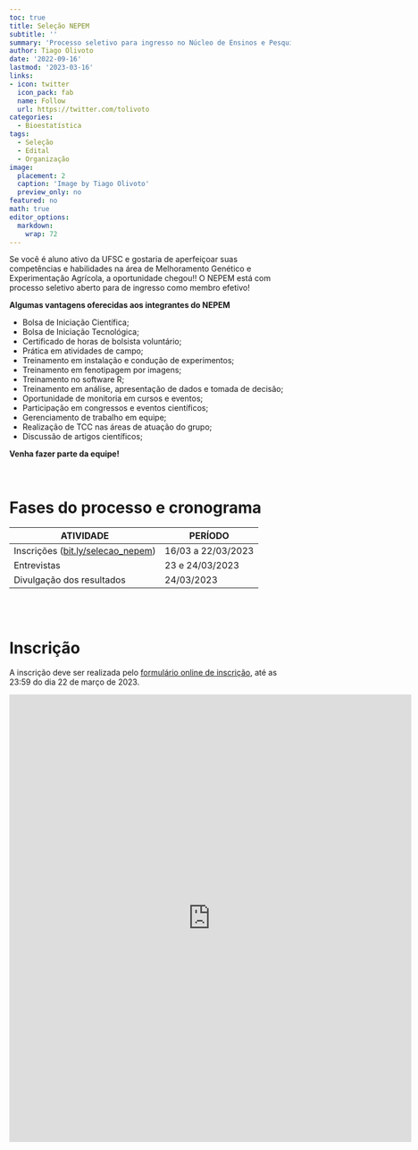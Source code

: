 ```yaml
---
toc: true
title: Seleção NEPEM
subtitle: ''
summary: 'Processo seletivo para ingresso no Núcleo de Ensinos e Pesquisas em Experimentação e Melhoramento Vegetal (NEPEM).'
author: Tiago Olivoto
date: '2022-09-16'
lastmod: '2023-03-16'
links:
- icon: twitter
  icon_pack: fab
  name: Follow
  url: https://twitter.com/tolivoto
categories:
  - Bioestatística
tags:
  - Seleção
  - Edital
  - Organização
image:
  placement: 2
  caption: 'Image by Tiago Olivoto'
  preview_only: no
featured: no
math: true
editor_options: 
  markdown: 
    wrap: 72
---
```


<script src="https://kit.fontawesome.com/1f72d6921a.js" crossorigin="anonymous"></script>



Se você é aluno ativo da UFSC e gostaria de aperfeiçoar suas
competências e habilidades na área de Melhoramento Genético e
Experimentação Agrícola, a oportunidade chegou!! O NEPEM está com
processo seletivo aberto para de ingresso como membro efetivo!

**Algumas vantagens oferecidas aos integrantes do NEPEM**

-   Bolsa de Iniciação Científica;
-   Bolsa de Iniciação Tecnológica;
-   Certificado de horas de bolsista voluntário;
-   Prática em atividades de campo;
-   Treinamento em instalação e condução de experimentos;
-   Treinamento em fenotipagem por imagens;
-   Treinamento no software R;
-   Treinamento em análise, apresentação de dados e tomada de
    decisão;
-   Oportunidade de monitoria em cursos e eventos;
-   Participação em congressos e eventos científicos;
-   Gerenciamento de trabalho em equipe;
-   Realização de TCC nas áreas de atuação do grupo;
-   Discussão de artigos científicos;

**Venha fazer parte da equipe!**

<br>

# <i class="fas fa-clock"></i> Fases do processo e cronograma

| ATIVIDADE                                                                                                                                | PERÍODO            |
|---------------------------------------------------|---------------------|
| Inscrições ([bit.ly/selecao_nepem](https://docs.google.com/forms/d/e/1FAIpQLSeGfqPZ-naUmgrFsHmSdLn0alPmPGabWNnURbFQUfVI0ufN_g/viewform)) | 16/03 a 22/03/2023 |
| Entrevistas                                                                                                                              | 23 e 24/03/2023    |
| Divulgação dos resultados                                                                                                                | 24/03/2023         |

<br> <br>

# <i class="fas fa-file-export"></i> Inscrição

A inscrição deve ser realizada pelo [formulário online de
inscrição](https://forms.gle/SBkWNAuLnF1SigvC6), até as 23:59 do dia 22
de março de 2023.

<iframe src="https://docs.google.com/forms/d/e/1FAIpQLSeGfqPZ-naUmgrFsHmSdLn0alPmPGabWNnURbFQUfVI0ufN_g/viewform?embedded=true" width="720" height="800" frameborder="0" marginheight="0" marginwidth="0">

Carregando...</iframe>

<br> <br>


